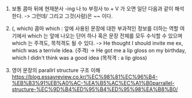 1. 보통 콤마 뒤에 현재분사 -ing 나 to 부정사 to + V 가 오면 일단 다음과 같이 해석한다.
	-> 그런데/ 그리고  그것(사람)은 ~~ 이다.

2. (, which) 콤마 which : 앞에 사용된 문장에 대한 부과적인 정보를 더하는 역할
여기에서 which 는 앞에 나오는 단어 하나 혹은 문장 전체를 모두 수식할 수 있으며 which 는 주격도, 목적격도 될 수 있다.
-> He thought I should invite me ex, which was a terrivle idea. (주격)
-> He got me a lip gloss on my birthday, which I didn't think was a good idea (목적격 :  a lip gloss)


3. 영어 문장의 parallrl structure 구조 이해
https://blog.essayreview.co.kr/%EC%98%81%EC%96%B4-%EB%B3%91%EB%A0%AC-%EA%B5%AC%EC%A1%B0parrallel-structure-%EC%9D%B4%ED%95%B4%ED%95%98%EA%B8%B0/